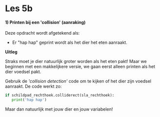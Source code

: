 # Les 5b

#### 1\) Printen bij een 'collision' \(aanraking\)

Deze opdracht wordt afgetekend als:

* Er "hap hap" geprint wordt als het dier het eten aanraakt.

**Uitleg**

Straks moet je dier natuurlijk groter worden als het eten pakt! Maar we beginnen met een makkelijkere versie, we gaan eerst alleen printen als het dier voedsel pakt.

Gebruik de _'collision detection'_ code om te kijken of het dier zijn voedsel aanraakt. De code werkt zo:

```python
if schildpad_rechthoek.colliderect(sla_rechthoek):
   print('hap hap')
```

Maar dan natuurlijk met jouw dier en jouw variabelen!



